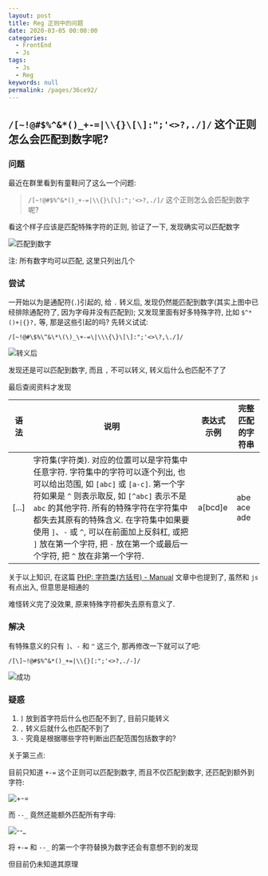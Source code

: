 ```yaml
---
layout: post
title: Reg 正则中的问题
date: 2020-03-05 00:00:00
categories: 
  - FrontEnd
  - Js
tags: 
  - Js
  - Reg
keywords: null
permalink: /pages/36ce92/
---
```


## `/[~!@#$%^&*()_+-=|\\{}\[\]:";'<>?,./]/` 这个正则怎么会匹配到数字呢?

### 问题

最近在群里看到有童鞋问了这么一个问题:

> `/[~!@#$%^&*()_+-=|\\{}\[\]:";'<>?,./]/` 这个正则怎么会匹配到数字呢?

看这个样子应该是匹配特殊字符的正则, 验证了一下, 发现确实可以匹配数字

![匹配到数字](/img/reg/002.png)

注: 所有数字均可以匹配, 这里只列出几个

### 尝试

一开始以为是通配符(`.`)引起的, 给 `.` 转义后, 发现仍然能匹配到数字(其实上图中已经排除通配符了, 因为字母并没有匹配到); 又发现里面有好多特殊字符, 比如 `$^*()+|{}?,` 等, 那是这些引起的吗? 先转义试试:

`/[~!@#\$%\^&\*\(\)_\+-=\|\\\{\}\[\]:";'<>\?,\./]/`

![转义后](/img/reg/003.png)

发现还是可以匹配到数字, 而且 `,` 不可以转义, 转义后什么也匹配不了了

最后查阅资料才发现

| 语法   | 说明                                                                                                                                                                                                                                                                        | 表达式示例 | 完整匹配的字符串 |
|--------|-----------------------------------------------------------------------------------------------------------------------------------------------------------------------------------------------------------------------------------------------------------------------------|----------|---------------|
| [...] | 字符集(字符类). 对应的位置可以是字符集中任意字符. 字符集中的字符可以逐个列出, 也可以给出范围, 如 `[abc]` 或 `[a-c]`. 第一个字符如果是 `^` 则表示取反, 如 `[^abc]` 表示不是 `abc` 的其他字符. 所有的特殊字符在字符集中都失去其原有的特殊含义. 在字符集中如果要使用 `]`、`-` 或 `^`, 可以在前面加上反斜杠, 或把 `]` 放在第一个字符, 把 `-` 放在第一个或最后一个字符, 把 `^` 放在非第一个字符. | a[bcd]e  | abe ace ade   |

关于以上知识, 在这篇 [PHP: 字符类(方括号) - Manual](https://www.php.net/manual/zh/regexp.reference.character-classes.php) 文章中也提到了, 虽然和 `js` 有点出入, 但意思是相通的

难怪转义完了没效果, 原来特殊字符都失去原有意义了.

### 解决

有特殊意义的只有 `]`、`-` 和 `^` 这三个, 那再修改一下就可以了吧:

`/[\]~!@#$%^&*()_+=|\\{}[:";'<>?,./-]/`

![成功](/img/reg/004.png)

### 疑惑

1. `]` 放到首字符后什么也匹配不到了, 目前只能转义
2. `,` 转义后就什么也匹配不到了
3. `-` 究竟是根据哪些字符判断出匹配范围包括数字的?

关于第三点:

目前只知道 `+-=` 这个正则可以匹配到数字, 而且不仅匹配到数字, 还匹配到额外到字符:

![+-=](/img/reg/005.png)

而 `--_` 竟然还能额外匹配所有字母:

![--_](/img/reg/006.png)

将 `+-=` 和 `--_` 的第一个字符替换为数字还会有意想不到的发现

但目前仍未知道其原理
